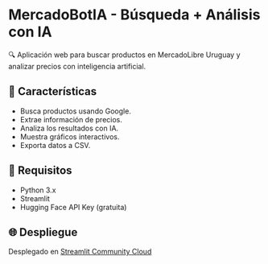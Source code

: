 # MercadoBotIA - Búsqueda + Análisis con IA

🔍 Aplicación web para buscar productos en MercadoLibre Uruguay y analizar precios con inteligencia artificial.

## 🚀 Características
- Busca productos usando Google.
- Extrae información de precios.
- Analiza los resultados con IA.
- Muestra gráficos interactivos.
- Exporta datos a CSV.

## 🔧 Requisitos
- Python 3.x
- Streamlit
- Hugging Face API Key (gratuita)

## 🌐 Despliegue
Desplegado en [Streamlit Community Cloud](https://streamlit.io/cloud )